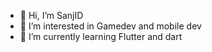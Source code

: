 - 👋 Hi, I’m SanjID
- 👀 I’m interested in Gamedev and mobile dev
- 🌱 I’m currently learning Flutter and dart

